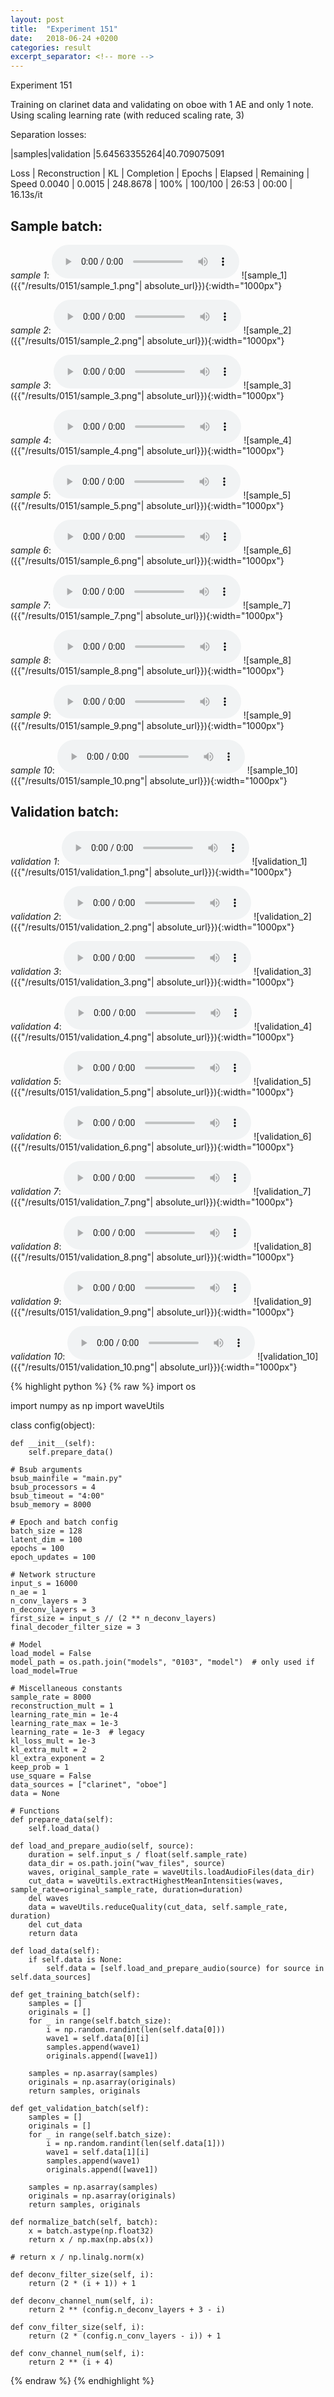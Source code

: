 ```yaml
---
layout: post
title:  "Experiment 151"
date:   2018-06-24 +0200
categories: result
excerpt_separator: <!-- more -->
---
```

Experiment 151

Training on clarinet data and validating on oboe with 1 AE and only 1 note. Using scaling learning rate (with reduced scaling rate, 3)

Separation losses:

|samples|validation
|5.64563355264|40.709075091

Loss | Reconstruction | KL | Completion | Epochs | Elapsed | Remaining | Speed
0.0040 | 0.0015 | 248.8678 | 100% | 100/100 | 26:53 | 00:00 | 16.13s/it<!-- more -->

## **Sample batch**:
_sample 1_:
<audio src="/ResultsOverview/results/0151/sample_1.wav" controls preload></audio>
![sample_1]({{"/results/0151/sample_1.png"| absolute_url}}){:width="1000px"}

_sample 2_:
<audio src="/ResultsOverview/results/0151/sample_2.wav" controls preload></audio>
![sample_2]({{"/results/0151/sample_2.png"| absolute_url}}){:width="1000px"}

_sample 3_:
<audio src="/ResultsOverview/results/0151/sample_3.wav" controls preload></audio>
![sample_3]({{"/results/0151/sample_3.png"| absolute_url}}){:width="1000px"}

_sample 4_:
<audio src="/ResultsOverview/results/0151/sample_4.wav" controls preload></audio>
![sample_4]({{"/results/0151/sample_4.png"| absolute_url}}){:width="1000px"}

_sample 5_:
<audio src="/ResultsOverview/results/0151/sample_5.wav" controls preload></audio>
![sample_5]({{"/results/0151/sample_5.png"| absolute_url}}){:width="1000px"}

_sample 6_:
<audio src="/ResultsOverview/results/0151/sample_6.wav" controls preload></audio>
![sample_6]({{"/results/0151/sample_6.png"| absolute_url}}){:width="1000px"}

_sample 7_:
<audio src="/ResultsOverview/results/0151/sample_7.wav" controls preload></audio>
![sample_7]({{"/results/0151/sample_7.png"| absolute_url}}){:width="1000px"}

_sample 8_:
<audio src="/ResultsOverview/results/0151/sample_8.wav" controls preload></audio>
![sample_8]({{"/results/0151/sample_8.png"| absolute_url}}){:width="1000px"}

_sample 9_:
<audio src="/ResultsOverview/results/0151/sample_9.wav" controls preload></audio>
![sample_9]({{"/results/0151/sample_9.png"| absolute_url}}){:width="1000px"}

_sample 10_:
<audio src="/ResultsOverview/results/0151/sample_10.wav" controls preload></audio>
![sample_10]({{"/results/0151/sample_10.png"| absolute_url}}){:width="1000px"}

## **Validation batch**:
_validation 1_:
<audio src="/ResultsOverview/results/0151/validation_1.wav" controls preload></audio>
![validation_1]({{"/results/0151/validation_1.png"| absolute_url}}){:width="1000px"}

_validation 2_:
<audio src="/ResultsOverview/results/0151/validation_2.wav" controls preload></audio>
![validation_2]({{"/results/0151/validation_2.png"| absolute_url}}){:width="1000px"}

_validation 3_:
<audio src="/ResultsOverview/results/0151/validation_3.wav" controls preload></audio>
![validation_3]({{"/results/0151/validation_3.png"| absolute_url}}){:width="1000px"}

_validation 4_:
<audio src="/ResultsOverview/results/0151/validation_4.wav" controls preload></audio>
![validation_4]({{"/results/0151/validation_4.png"| absolute_url}}){:width="1000px"}

_validation 5_:
<audio src="/ResultsOverview/results/0151/validation_5.wav" controls preload></audio>
![validation_5]({{"/results/0151/validation_5.png"| absolute_url}}){:width="1000px"}

_validation 6_:
<audio src="/ResultsOverview/results/0151/validation_6.wav" controls preload></audio>
![validation_6]({{"/results/0151/validation_6.png"| absolute_url}}){:width="1000px"}

_validation 7_:
<audio src="/ResultsOverview/results/0151/validation_7.wav" controls preload></audio>
![validation_7]({{"/results/0151/validation_7.png"| absolute_url}}){:width="1000px"}

_validation 8_:
<audio src="/ResultsOverview/results/0151/validation_8.wav" controls preload></audio>
![validation_8]({{"/results/0151/validation_8.png"| absolute_url}}){:width="1000px"}

_validation 9_:
<audio src="/ResultsOverview/results/0151/validation_9.wav" controls preload></audio>
![validation_9]({{"/results/0151/validation_9.png"| absolute_url}}){:width="1000px"}

_validation 10_:
<audio src="/ResultsOverview/results/0151/validation_10.wav" controls preload></audio>
![validation_10]({{"/results/0151/validation_10.png"| absolute_url}}){:width="1000px"}


{% highlight python %}
{% raw %}
import os

import numpy as np
import waveUtils


class config(object):

	def __init__(self):
		self.prepare_data()

	# Bsub arguments
	bsub_mainfile = "main.py"
	bsub_processors = 4
	bsub_timeout = "4:00"
	bsub_memory = 8000

	# Epoch and batch config
	batch_size = 128
	latent_dim = 100
	epochs = 100
	epoch_updates = 100

	# Network structure
	input_s = 16000
	n_ae = 1
	n_conv_layers = 3
	n_deconv_layers = 3
	first_size = input_s // (2 ** n_deconv_layers)
	final_decoder_filter_size = 3

	# Model
	load_model = False
	model_path = os.path.join("models", "0103", "model")  # only used if load_model=True

	# Miscellaneous constants
	sample_rate = 8000
	reconstruction_mult = 1
	learning_rate_min = 1e-4
	learning_rate_max = 1e-3
	learning_rate = 1e-3  # legacy
	kl_loss_mult = 1e-3
	kl_extra_mult = 2
	kl_extra_exponent = 2
	keep_prob = 1
	use_square = False
	data_sources = ["clarinet", "oboe"]
	data = None

	# Functions
	def prepare_data(self):
		self.load_data()

	def load_and_prepare_audio(self, source):
		duration = self.input_s / float(self.sample_rate)
		data_dir = os.path.join("wav_files", source)
		waves, original_sample_rate = waveUtils.loadAudioFiles(data_dir)
		cut_data = waveUtils.extractHighestMeanIntensities(waves, sample_rate=original_sample_rate, duration=duration)
		del waves
		data = waveUtils.reduceQuality(cut_data, self.sample_rate, duration)
		del cut_data
		return data

	def load_data(self):
		if self.data is None:
			self.data = [self.load_and_prepare_audio(source) for source in self.data_sources]

	def get_training_batch(self):
		samples = []
		originals = []
		for _ in range(self.batch_size):
			i = np.random.randint(len(self.data[0]))
			wave1 = self.data[0][i]
			samples.append(wave1)
			originals.append([wave1])

		samples = np.asarray(samples)
		originals = np.asarray(originals)
		return samples, originals

	def get_validation_batch(self):
		samples = []
		originals = []
		for _ in range(self.batch_size):
			i = np.random.randint(len(self.data[1]))
			wave1 = self.data[1][i]
			samples.append(wave1)
			originals.append([wave1])

		samples = np.asarray(samples)
		originals = np.asarray(originals)
		return samples, originals

	def normalize_batch(self, batch):
		x = batch.astype(np.float32)
		return x / np.max(np.abs(x))

	# return x / np.linalg.norm(x)

	def deconv_filter_size(self, i):
		return (2 * (i + 1)) + 1

	def deconv_channel_num(self, i):
		return 2 ** (config.n_deconv_layers + 3 - i)

	def conv_filter_size(self, i):
		return (2 * (config.n_conv_layers - i)) + 1

	def conv_channel_num(self, i):
		return 2 ** (i + 4)

{% endraw %}
{% endhighlight %}
